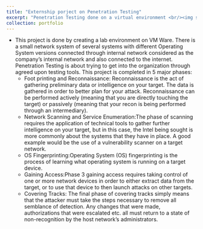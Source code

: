 ```yaml
---
title: "Externship porject on Penetration Testing"
excerpt: "Penetration Testing done on a virtual environment <br/><img src='/images/500x3001.png'>"
collection: portfolio
---
```


* This project is done by creating a lab environment on VM Ware. There is a small network system of
several systems with different Operating System versions connected through internal network
considered as the company’s internal network and also connected to the internet. Penetration Testing
is about trying to get into the organization through agreed upon testing tools. This project is
completed in 5 major phases:
    * Foot printing and Reconnaissance: Reconnaissance is the act of gathering preliminary data or
    intelligence on your target. The data is gathered in order to better plan for your attack.
    Reconnaissance can be performed actively (meaning that you are directly touching the target)
    or passively (meaning that your recon is being performed through an intermediary).
    * Network Scanning and Service Enumeration:The phase of scanning requires the application of
    technical tools to gather further intelligence on your target, but in this case, the Intel being
    sought is more commonly about the systems that they have in place. A good example would
    be the use of a vulnerability scanner on a target network.
    * OS Fingerprinting:Operating System (OS) fingerprinting is the process of learning what
    operating system is running on a target device.
    * Gaining Access:Phase 3 gaining access requires taking control of one or more network
    devices in order to either extract data from the target, or to use that device to then launch
    attacks on other targets.
    * Covering Tracks: The final phase of covering tracks simply means that the attacker must take
    the steps necessary to remove all semblance of detection. Any changes that were made,
    authorizations that were escalated etc. all must return to a state of non-recognition by the host
    network’s administrators.